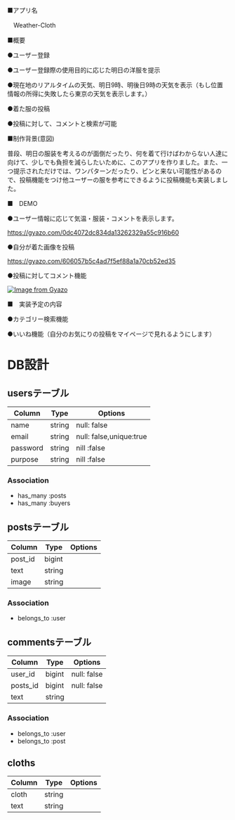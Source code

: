■アプリ名

　Weather-Cloth
 
■概要

 ●ユーザー登録
 
 ●ユーザー登録際の使用目的に応じた明日の洋服を提示
 
 ●現在地のリアルタイムの天気、明日9時、明後日9時の天気を表示（もし位置情報の所得に失敗したら東京の天気を表示します。）
 
 ●着た服の投稿
  
 ●投稿に対して、コメントと検索が可能
  
■制作背景(意図)

  普段、明日の服装を考えるのが面倒だったり、何を着て行けばわからない人達に向けて、少しでも負担を減らしたいために、このアプリを作りました。また、一つ提示されただけでは、ワンパターンだったり、ピンと来ない可能性があるので、投稿機能をつけ他ユーザーの服を参考にできるように投稿機能も実装しました。
  
■　DEMO

 ●ユーザー情報に応じて気温・服装・コメントを表示します。
 
 https://gyazo.com/0dc4072dc834da13262329a55c916b60
 
 ●自分が着た画像を投稿
 
 https://gyazo.com/606057b5c4ad7f5ef88a1a70cb52ed35
 
 
 ●投稿に対してコメント機能
 
 
[![Image from Gyazo](https://i.gyazo.com/ecc1dbde34bcc8262174163343fbd0a0.png)](https://gyazo.com/ecc1dbde34bcc8262174163343fbd0a0)

■　実装予定の内容

  ●カテゴリー検索機能
  
  ●いいね機能（自分のお気にりの投稿をマイページで見れるようにします）
  

# DB設計
## usersテーブル
|Column|Type|Options|
|------|----|-------|
|name|string|null: false|
|email|string|null: false,unique:true|
|password|string|nill :false|
|purpose|string|nill :false|

### Association
- has_many :posts
- has_many :buyers


## postsテーブル
|Column|Type|Options|
|------|----|-------|
|post_id|bigint||
|text|string||
|image|string||
### Association
- belongs_to :user


## commentsテーブル
|Column|Type|Options|
|------|----|-------|
|user_id|bigint|null: false|
|posts_id|bigint|null: false|
|text|string||
### Association
- belongs_to :user
- belongs_to :post


## cloths
|Column|Type|Options|
|------|----|-------|
|cloth|string||
|text|string||

